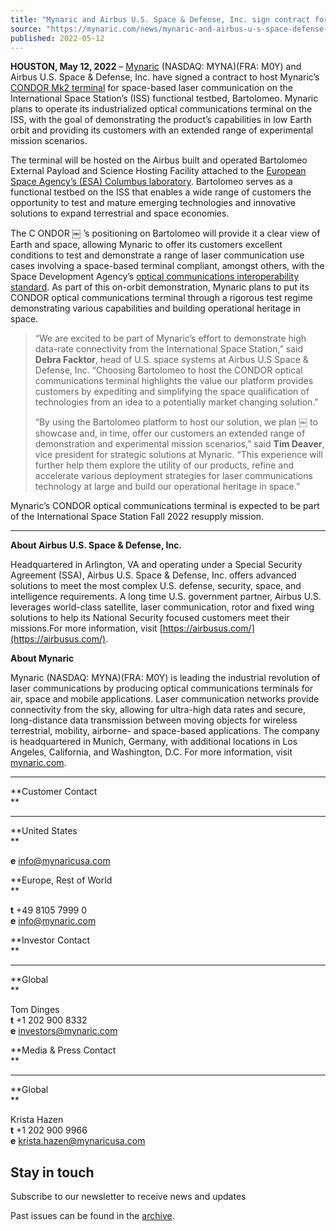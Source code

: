 ```yaml
---
title: "Mynaric and Airbus U.S. Space & Defense, Inc. sign contract for laser communication demonstration on ISS Bartolomeo platform"
source: "https://mynaric.com/news/mynaric-and-airbus-u-s-space-defense-inc-sign-contract-for-laser-communication-demonstration-on-iss-bartolomeo-platform/"
published: 2022-05-12
---
```

**HOUSTON, May 12, 2022** – [Mynaric](https://mynaric.com/) (NASDAQ: MYNA)(FRA: M0Y) and Airbus U.S. Space & Defense, Inc. have signed a contract to host Mynaric’s [CONDOR Mk2 terminal](https://mynaric.com/products/space/) for space-based laser communication on the International Space Station’s (ISS) functional testbed, Bartolomeo. Mynaric plans to operate its industrialized optical communications terminal on the ISS, with the goal of demonstrating the product’s capabilities in low Earth orbit and providing its customers with an extended range of experimental mission scenarios.

The terminal will be hosted on the Airbus built and operated Bartolomeo External Payload and Science Hosting Facility attached to the [European Space Agency’s (ESA) Columbus laboratory](https://www.esa.int/Science_Exploration/Human_and_Robotic_Exploration/Columbus/Columbus_laboratory). Bartolomeo serves as a functional testbed on the ISS that enables a wide range of customers the opportunity to test and mature emerging technologies and innovative solutions to expand terrestrial and space economies.

The C ONDOR ￼ ’s positioning on Bartolomeo will provide it a clear view of Earth and space, allowing Mynaric to offer its customers excellent conditions to test and demonstrate a range of laser communication use cases involving a space-based terminal compliant, amongst others, with the Space Development Agency’s [optical communications interoperability standard](https://www.sda.mil/transport/). As part of this on-orbit demonstration, Mynaric plans to put its CONDOR optical communications terminal through a rigorous test regime demonstrating various capabilities and building operational heritage in space.

> “We are excited to be part of Mynaric’s effort to demonstrate high data-rate connectivity from the International Space Station,” said **Debra Facktor**, head of U.S. space systems at Airbus U.S Space & Defense, Inc. “Choosing Bartolomeo to host the CONDOR optical communications terminal highlights the value our platform provides customers by expediting and simplifying the space qualification of technologies from an idea to a potentially market changing solution.”
> 
> “By using the Bartolomeo platform to host our solution, we plan ￼ to showcase and, in time, offer our customers an extended range of demonstration and experimental mission scenarios,” said **Tim Deaver**, vice president for strategic solutions at Mynaric. “This experience will further help them explore the utility of our products, refine and accelerate various deployment strategies for laser communications technology at large and build our operational heritage in space.”

Mynaric’s CONDOR optical communications terminal is expected to be part of the International Space Station Fall 2022 resupply mission.

---

**About Airbus U.S. Space & Defense, Inc.**

Headquartered in Arlington, VA and operating under a Special Security Agreement (SSA), Airbus U.S. Space & Defense, Inc. offers advanced solutions to meet the most complex U.S. defense, security, space, and intelligence requirements. A long time U.S. government partner, Airbus U.S. leverages world-class satellite, laser communication, rotor and fixed wing solutions to help its National Security focused customers meet their missions.For more information, visit [https://airbusus.com/](https://airbusus.com/).

**About Mynaric**

Mynaric (NASDAQ: MYNA)(FRA: M0Y) is leading the industrial revolution of laser communications by producing optical communications terminals for air, space and mobile applications. Laser communication networks provide connectivity from the sky, allowing for ultra-high data rates and secure, long-distance data transmission between moving objects for wireless terrestrial, mobility, airborne- and space-based applications. The company is headquartered in Munich, Germany, with additional locations in Los Angeles, California, and Washington, D.C. For more information, visit [mynaric.com](https://mynaric.com/).

---

**Customer Contact  
**

---

**United States  
**

**e** [info@mynaricusa.com](https://mynaric.com/news/mynaric-and-airbus-u-s-space-defense-inc-sign-contract-for-laser-communication-demonstration-on-iss-bartolomeo-platform/)

**Europe, Rest of World  
**

**t** +49 8105 7999 0  
**e** [info@mynaric.com](https://mynaric.com/news/mynaric-and-airbus-u-s-space-defense-inc-sign-contract-for-laser-communication-demonstration-on-iss-bartolomeo-platform/)

**Investor Contact  
**

---

**Global  
**

Tom Dinges  
**t** +1 202 900 8332  
**e** [investors@mynaric.com](https://mynaric.com/news/mynaric-and-airbus-u-s-space-defense-inc-sign-contract-for-laser-communication-demonstration-on-iss-bartolomeo-platform/)

**Media & Press Contact  
**

---

**Global  
**

Krista Hazen  
**t** +1 202 900 9966  
**e** [krista.hazen@mynaricusa.com](https://mynaric.com/news/mynaric-and-airbus-u-s-space-defense-inc-sign-contract-for-laser-communication-demonstration-on-iss-bartolomeo-platform/)

## Stay in touch

Subscribe to our newsletter to receive news and updates

Past issues can be found in the [archive](https://us17.campaign-archive.com/home/?u=7b919ac48d490499a79acff9f&id=aaebe0d6df).